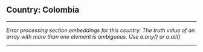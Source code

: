 ## Country: Colombia

---

*Error processing section embeddings for this country: The truth value of an array with more than one element is ambiguous. Use a.any() or a.all()*

---
